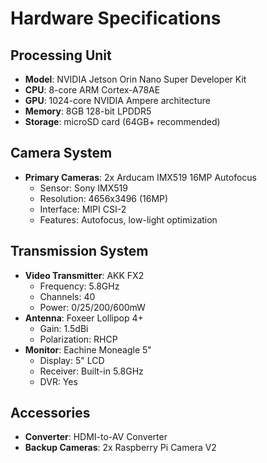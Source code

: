 # Hardware Specifications

## Processing Unit
- **Model**: NVIDIA Jetson Orin Nano Super Developer Kit
- **CPU**: 8-core ARM Cortex-A78AE
- **GPU**: 1024-core NVIDIA Ampere architecture
- **Memory**: 8GB 128-bit LPDDR5
- **Storage**: microSD card (64GB+ recommended)

## Camera System
- **Primary Cameras**: 2x Arducam IMX519 16MP Autofocus
  - Sensor: Sony IMX519
  - Resolution: 4656x3496 (16MP)
  - Interface: MIPI CSI-2
  - Features: Autofocus, low-light optimization

## Transmission System
- **Video Transmitter**: AKK FX2
  - Frequency: 5.8GHz
  - Channels: 40
  - Power: 0/25/200/600mW
- **Antenna**: Foxeer Lollipop 4+
  - Gain: 1.5dBi
  - Polarization: RHCP
- **Monitor**: Eachine Moneagle 5"
  - Display: 5" LCD
  - Receiver: Built-in 5.8GHz
  - DVR: Yes

## Accessories
- **Converter**: HDMI-to-AV Converter
- **Backup Cameras**: 2x Raspberry Pi Camera V2